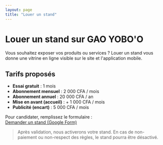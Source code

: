 ```yaml
---
layout: page
title: "Louer un stand"
---
```


# Louer un stand sur GAO YOBO'O

Vous souhaitez exposer vos produits ou services ? Louer un stand vous donne une vitrine en ligne visible sur le site et l'application mobile.

## Tarifs proposés
- **Essai gratuit** : 1 mois
- **Abonnement mensuel** : 2 000 CFA / mois
- **Abonnement annuel** : 20 000 CFA / an
- **Mise en avant (accueil)** : + 1 000 CFA / mois
- **Publicité (encart)** : 5 000 CFA / mois

Pour candidater, remplissez le formulaire :  
[Demander un stand (Google Form)](https://forms.gle/KUeXHXifJnwxGkQ17) <!-- Remplace par ton lien Google Form -->

> Après validation, nous activerons votre stand. En cas de non-paiement ou non-respect des règles, le stand pourra être désactivé.